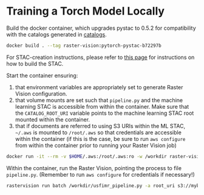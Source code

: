 # Training a Torch Model Locally

Build the docker container, which upgrades pystac to 0.5.2 for compatibility with the catalogs generated in [catalogs](../catalogs).

```bash
docker build . --tag raster-vision:pytorch-pystac-b72297b
```

For STAC-creation instructions, please refer to [this page](../catalogs/sen1floods11-mldata/README.md) for instructions on how to build the STAC.

Start the container ensuring:

1. that environment variables are appropriately set to generate Raster Vision configuration.
2. that volume mounts are set such that `pipeline.py` and the machine learning STAC is accessible from within the container. Make sure that the `CATALOG_ROOT_URI` variable points to the machine learning STAC root mounted within the container.
3. that if documents are referred to using S3 URIs within the ML STAC, `~/.aws` is mounted to `/root/.aws` so that credentials are accessible within the container (if this is the case, be sure to run `aws configure` from within the container prior to running your Raster Vision job)

```bash
docker run -it --rm -v $HOME/.aws:/root/.aws:ro -w /workdir raster-vision:pytorch-pystac-b72297b bash
```

Within the container, run the Raster Vision, pointing the process to file `pipeline.py`. (Remember to run `aws configure` for credentials if necessary!)

```bash
rastervision run batch /workdir/usfimr_pipeline.py -a root_uri s3://mybucket/mypath/hand/ -a catalog_root /vsitar//vsis3/mybucket/catalogs.tar/mldata_hand/catalog.json -a epochs 1
```

